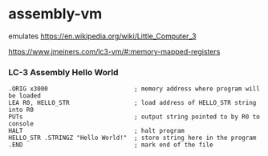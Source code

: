 # assembly-vm

emulates https://en.wikipedia.org/wiki/Little_Computer_3

https://www.jmeiners.com/lc3-vm/#:memory-mapped-registers

### LC-3 Assembly Hello World

```
.ORIG x3000                        ; memory address where program will be loaded
LEA R0, HELLO_STR                  ; load address of HELLO_STR string into R0
PUTs                               ; output string pointed to by R0 to console
HALT                               ; halt program
HELLO_STR .STRINGZ "Hello World!"  ; store string here in the program
.END                               ; mark end of the file
```